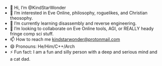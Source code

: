 - 👋 Hi, I’m @KindStarWonder
- 👀 I’m interested in Eve Online, philosophy, roguelikes, and Christian theosophy.
- 🌱 I’m currently learning disassembly and reverse engineering.
- 💞️ I’m looking to collaborate on Eve Online tools, AGI, or REALLY heady fringe comp sci stuff.
- 📫 How to reach me kindstarwonder@protonmail.com
- 😄 Pronouns: He/Him/C++/Arch
- ⚡ Fun fact: I am a fun and silly person with a deep and serious mind and a cat dad.

<!---
KindStarWonder/KindStarWonder is a ✨ special ✨ repository because its `README.md` (this file) appears on your GitHub profile.
You can click the Preview link to take a look at your changes.
--->
